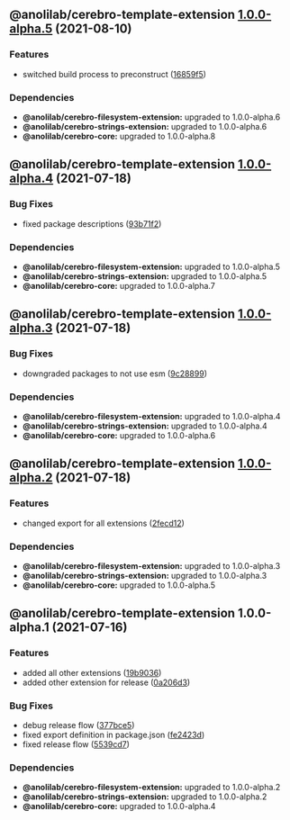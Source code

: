 ## @anolilab/cerebro-template-extension [1.0.0-alpha.5](https://github.com/anolilab/cerebro/compare/@anolilab/cerebro-template-extension@1.0.0-alpha.4...@anolilab/cerebro-template-extension@1.0.0-alpha.5) (2021-08-10)


### Features

* switched build process to preconstruct ([16859f5](https://github.com/anolilab/cerebro/commit/16859f5608db8d52d926201805a582244b6d86de))



### Dependencies

* **@anolilab/cerebro-filesystem-extension:** upgraded to 1.0.0-alpha.6
* **@anolilab/cerebro-strings-extension:** upgraded to 1.0.0-alpha.6
* **@anolilab/cerebro-core:** upgraded to 1.0.0-alpha.8

## @anolilab/cerebro-template-extension [1.0.0-alpha.4](https://github.com/anolilab/cerebro/compare/@anolilab/cerebro-template-extension@1.0.0-alpha.3...@anolilab/cerebro-template-extension@1.0.0-alpha.4) (2021-07-18)


### Bug Fixes

* fixed package descriptions ([93b71f2](https://github.com/anolilab/cerebro/commit/93b71f2377ef403c15b330f86fa13ae9d95d47c6))



### Dependencies

* **@anolilab/cerebro-filesystem-extension:** upgraded to 1.0.0-alpha.5
* **@anolilab/cerebro-strings-extension:** upgraded to 1.0.0-alpha.5
* **@anolilab/cerebro-core:** upgraded to 1.0.0-alpha.7

## @anolilab/cerebro-template-extension [1.0.0-alpha.3](https://github.com/anolilab/cerebro/compare/@anolilab/cerebro-template-extension@1.0.0-alpha.2...@anolilab/cerebro-template-extension@1.0.0-alpha.3) (2021-07-18)


### Bug Fixes

* downgraded packages to not use esm ([9c28899](https://github.com/anolilab/cerebro/commit/9c288992621900011c3d0b881368fce76b7477ca))



### Dependencies

* **@anolilab/cerebro-filesystem-extension:** upgraded to 1.0.0-alpha.4
* **@anolilab/cerebro-strings-extension:** upgraded to 1.0.0-alpha.4
* **@anolilab/cerebro-core:** upgraded to 1.0.0-alpha.6

## @anolilab/cerebro-template-extension [1.0.0-alpha.2](https://github.com/anolilab/cerebro/compare/@anolilab/cerebro-template-extension@1.0.0-alpha.1...@anolilab/cerebro-template-extension@1.0.0-alpha.2) (2021-07-18)


### Features

* changed export for all extensions ([2fecd12](https://github.com/anolilab/cerebro/commit/2fecd12ae4289f154c39fc4ee28d87f1a303376a))



### Dependencies

* **@anolilab/cerebro-filesystem-extension:** upgraded to 1.0.0-alpha.3
* **@anolilab/cerebro-strings-extension:** upgraded to 1.0.0-alpha.3
* **@anolilab/cerebro-core:** upgraded to 1.0.0-alpha.5

## @anolilab/cerebro-template-extension 1.0.0-alpha.1 (2021-07-16)


### Features

* added all other extensions ([19b9036](https://github.com/anolilab/cerebro/commit/19b9036e750823dabe8a5cb16915a68ef3e36f2a))
* added other extension for release ([0a206d3](https://github.com/anolilab/cerebro/commit/0a206d37bd8dc2b1ffa2a9cd04e007c9a409b3f0))


### Bug Fixes

* debug release flow ([377bce5](https://github.com/anolilab/cerebro/commit/377bce563a092a1e9d82e908ae6d0a0183fe72c1))
* fixed export definition in package.json ([fe2423d](https://github.com/anolilab/cerebro/commit/fe2423dd23e305a07e4e3522b60da92e15c34670))
* fixed release flow ([5539cd7](https://github.com/anolilab/cerebro/commit/5539cd7263692bbdaec0c1a3f13d084485a3e6fa))



### Dependencies

* **@anolilab/cerebro-filesystem-extension:** upgraded to 1.0.0-alpha.2
* **@anolilab/cerebro-strings-extension:** upgraded to 1.0.0-alpha.2
* **@anolilab/cerebro-core:** upgraded to 1.0.0-alpha.4
